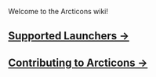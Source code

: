 Welcome to the Arcticons wiki!

## [Supported Launchers →](https://github.com/Arcticons-Team/Arcticons/wiki/Supported-Launchers)  
## [Contributing to Arcticons →](https://github.com/Arcticons-Team/Arcticons/wiki/Contributing) 



